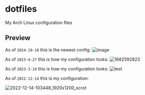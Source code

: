 # dotfiles

My Arch Linux configuration files

## Preview

As of `2024-10-18` this is the newest config:
![image](https://github.com/user-attachments/assets/3aafb11d-2936-46d0-97ec-a7c70755978f)


As of `2023-4-27` this is how my configuration looks:
![1682592823](https://user-images.githubusercontent.com/73829355/234841615-ceb661d5-98e4-4728-ab73-41282c12d5c5.png)

As of `2023-3-19` this is how my configuration looks:
![test](https://user-images.githubusercontent.com/73829355/226166594-478d1836-ad0f-44b3-9e0e-7ca6f7293b61.png)

As of `2022-12-14` this is my configuration:

![2022-12-14-103448_1920x1200_scrot](https://user-images.githubusercontent.com/73829355/207510763-885e4688-2484-4e3c-b74e-6e7bf6150fa2.png)
